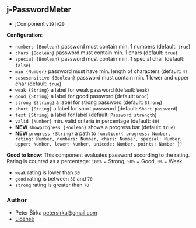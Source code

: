 ## j-PasswordMeter

- jComponent `v19|v20`

__Configuration__:

- `numbers {Boolean}` password must contain min. 1 numbers (default: `true`)
- `chars {Boolean}` password must contain min. 1 chars (default: `true`)
- `special {Boolean}` password must contain min. 1 special char (default: `false`)
- `min {Number}` password must have min. length of characters (default: `4`)
- `casesensitive {Boolean}` password must contain min. 1 lower and upper char (default: `true`)
- `weak {String}` a label for weak password (default: `Weak`)
- `good {String}` a label for good password (default: `Good`)
- `strong {String}` a label for strong password (default: `Strong`)
- `short {String}` a label for short password (default: `Short password`)
- `text {String}` a label for label (default: `Password strength`)
- `valid {Number}` min. valid criteria in percentage (default: `40`)
- __NEW__ `showprogress {Boolean}` shows a progress bar (default: `true`)
- __NEW__ `progress {String}` a path to `function({ progress: Number, rating: Number, numbers: Number, chars: Number, special: Number, upper: Number, lower: Number, unicode: Number, points: Number })`

__Good to know__:
This component evaluates password according to the rating. Rating is counted as a percentage: `100%` = Strong, `50%` = Good, `0%` = Weak.

- `weak` rating is lower than `30`
- `good` rating is between `30` and `70`
- `strong` rating is greater than `70`

### Author

- Peter Širka <petersirka@gmail.com>
- [License](https://www.totaljs.com/license/)